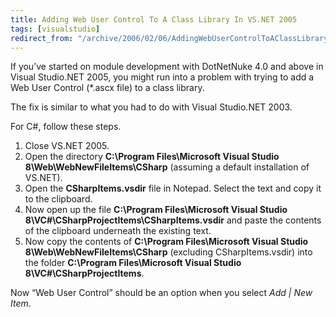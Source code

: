 ```yaml
---
title: Adding Web User Control To A Class Library In VS.NET 2005
tags: [visualstudio]
redirect_from: "/archive/2006/02/06/AddingWebUserControlToAClassLibraryInVS.NET2005.aspx/"
---
```


If you’ve started on module development with DotNetNuke 4.0 and above in
Visual Studio.NET 2005, you might run into a problem with trying to add
a Web User Control (\*.ascx file) to a class library.

The fix is similar to what you had to do with Visual Studio.NET 2003.

For C#, follow these steps.

1.  Close VS.NET 2005.
2.  Open the directory **C:\Program Files\Microsoft Visual Studio
    8\Web\WebNewFileItems\CSharp** (assuming a default installation
    of VS.NET).
3.  Open the **CSharpItems.vsdir** file in Notepad. Select the text and
    copy it to the clipboard.
4.  Now open up the file **C:\Program Files\Microsoft Visual Studio
    8\VC#\CSharpProjectItems\CSharpItems.vsdir** and paste the
    contents of the clipboard underneath the existing text.
5.  Now copy the contents of **C:\Program Files\Microsoft Visual
    Studio 8\Web\WebNewFileItems\CSharp** (excluding
    CSharpItems.vsdir) into the folder **C:\Program Files\Microsoft
    Visual Studio 8\VC#\CSharpProjectItems**.

Now “Web User Control” should be an option when you select *Add | New
Item*.

